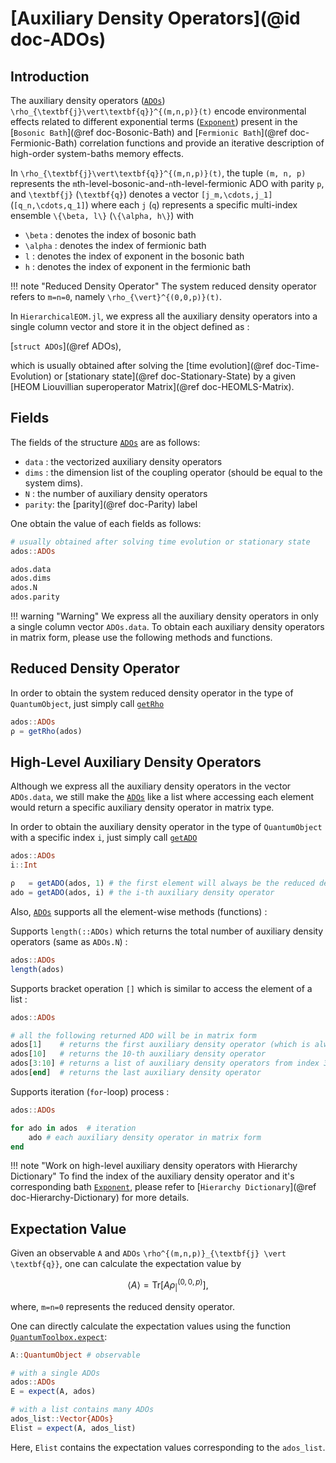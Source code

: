 # [Auxiliary Density Operators](@id doc-ADOs)

## Introduction
The auxiliary density operators ([`ADOs`](@ref)) ``\rho_{\textbf{j}\vert\textbf{q}}^{(m,n,p)}(t)`` encode environmental effects related to different exponential terms ([`Exponent`](@ref)) present in the [`Bosonic Bath`](@ref doc-Bosonic-Bath) and [`Fermionic Bath`](@ref doc-Fermionic-Bath) correlation functions and provide an iterative description of high-order system-baths memory effects.

In ``\rho_{\textbf{j}\vert\textbf{q}}^{(m,n,p)}(t)``, the tuple ``(m, n, p)`` represents the ``m``th-level-bosonic-and-``n``th-level-fermionic ADO with parity ``p``, and ``\textbf{j}`` (``\textbf{q}``) denotes a vector ``[j_m,\cdots,j_1]`` (``[q_n,\cdots,q_1]``) where each ``j`` (``q``) represents a specific multi-index ensemble ``\{\beta, l\}`` (``\{\alpha, h\}``) with
 - ``\beta`` : denotes the index of bosonic bath
 - ``\alpha`` : denotes the index of fermionic bath
 - ``l`` : denotes the index of exponent in the bosonic bath
 - ``h`` : denotes the index of exponent in the fermionic bath

!!! note "Reduced Density Operator"
    The system reduced density operator refers to ``m=n=0``, namely ``\rho_{\vert}^{(0,0,p)}(t)``.

In `HierarchicalEOM.jl`, we express all the auxiliary density operators into a single column vector and store it in the object defined as : 

[`struct ADOs`](@ref ADOs), 

which is usually obtained after solving the [time evolution](@ref doc-Time-Evolution) or [stationary state](@ref doc-Stationary-State) by a given [HEOM Liouvillian superoperator Matrix](@ref doc-HEOMLS-Matrix).

## Fields
The fields of the structure [`ADOs`](@ref) are as follows:
 - `data` : the vectorized auxiliary density operators
 - `dims` : the dimension list of the coupling operator (should be equal to the system dims).
 - `N` : the number of auxiliary density operators
- `parity`: the [parity](@ref doc-Parity) label

One obtain the value of each fields as follows:
```julia
# usually obtained after solving time evolution or stationary state
ados::ADOs

ados.data
ados.dims
ados.N
ados.parity
```
!!! warning "Warning"
    We express all the auxiliary density operators in only a single column vector `ADOs.data`. To obtain each auxiliary density operators in matrix form, please use the following methods and functions.

## Reduced Density Operator
In order to obtain the system reduced density operator in the type of `QuantumObject`, just simply call [`getRho`](@ref)
```julia
ados::ADOs
ρ = getRho(ados)
```

## High-Level Auxiliary Density Operators
Although we express all the auxiliary density operators in the vector `ADOs.data`, we still make the [`ADOs`](@ref) like a list where accessing each element would return a specific auxiliary density operator in matrix type. 

In order to obtain the auxiliary density operator in the type of `QuantumObject` with a specific index `i`, just simply call [`getADO`](@ref)
```julia
ados::ADOs
i::Int

ρ   = getADO(ados, 1) # the first element will always be the reduced density operator
ado = getADO(ados, i) # the i-th auxiliary density operator
```

Also, [`ADOs`](@ref) supports all the element-wise methods (functions) :

Supports `length(::ADOs)` which returns the total number of auxiliary density operators (same as `ADOs.N`) :
```julia
ados::ADOs
length(ados)
```

Supports bracket operation `[]` which is similar to access the element of a list :
```julia
ados::ADOs

# all the following returned ADO will be in matrix form
ados[1]    # returns the first auxiliary density operator (which is always the reduced density operator)
ados[10]   # returns the 10-th auxiliary density operator
ados[3:10] # returns a list of auxiliary density operators from index 3 to 10
ados[end]  # returns the last auxiliary density operator
```

Supports iteration (`for`-loop) process :
```julia
ados::ADOs

for ado in ados  # iteration
    ado # each auxiliary density operator in matrix form
end
```

!!! note "Work on high-level auxiliary density operators with Hierarchy Dictionary"
    To find the index of the auxiliary density operator and it's corresponding bath [`Exponent`](@ref), please refer to [`Hierarchy Dictionary`](@ref doc-Hierarchy-Dictionary) for more details.

## Expectation Value
Given an observable ``A`` and `ADOs` ``\rho^{(m,n,p)}_{\textbf{j} \vert \textbf{q}}``, one can calculate the expectation value by
```math
\langle A \rangle = \textrm{Tr}\left[A \rho^{(0,0,p)}_{ \vert }\right],
```
where, ``m=n=0`` represents the reduced density operator.

One can directly calculate the expectation values using the function [`QuantumToolbox.expect`](@ref):
```julia
A::QuantumObject # observable

# with a single ADOs
ados::ADOs
E = expect(A, ados)

# with a list contains many ADOs
ados_list::Vector{ADOs}
Elist = expect(A, ados_list)
```
Here, `Elist` contains the expectation values corresponding to the `ados_list`.